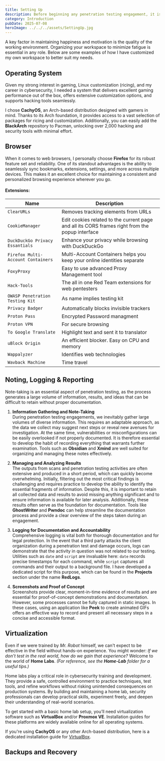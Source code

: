 ```yaml
---
title: Setting Up
description: Before beginning any penetration testing engagement, it is essential to set up a reliable and efficient working environment.
category: Introduction
pubDate: 2025-07-08
heroImage: ../../../assets/SettingUp.jpg
---
```

A key factor in maintaining happiness and motivation is the quality of the working environment. Organizing your workspace to minimize fatigue is essential in any role. Below are some examples of how I have customized my own workspace to better suit my needs.

## **Operating System**
Given my strong interest in gaming, Linux customization (ricing), and my career in cybersecurity, I needed a system that delivers excellent gaming performance out of the box, offers extensive customization options, and supports hacking tools seamlessly.

I chose **CachyOS**, an Arch-based distribution designed with gamers in mind. Thanks to its Arch foundation, it provides access to a vast selection of packages for ricing and customization. Additionally, you can easily add the **BlackArch** repository to Pacman, unlocking over 2,000 hacking and security tools with minimal effort.

## **Browser**
When it comes to web browsers, I personally choose **Firefox** for its robust feature set and reliability. One of its standout advantages is the ability to seamlessly sync bookmarks, extensions, settings, and more across multiple devices. This makes it an excellent choice for maintaining a consistent and personalized browsing experience wherever you go.

#### **Extensions**:

| Name                               | Description                                                                                     |
| ---------------------------------- | ----------------------------------------------------------------------------------------------- |
| `ClearURLs`                        | Removes tracking elements from URLs                                                             |
| `CookieManager`                    | Edit cookies related to the current page and all its CORS frames right from the popup interface |
| `DuckDuckGo Privacy Essantials`    | Enhance your privacy while browsing with DuckDuckGo                                             |
| `Firefox Multi-Account Containers` | Multi-Account Containers helps you keep your online identities separate                         |
| `FoxyProxy`                        | Easy to use advanced Proxy Management tool                                                      |
| `Hack-Tools`                       | The all in one Red Team extensions for web pentesters                                           |
| `OWASP Penetration Testing Kit`    | As name implies testing kit                                                                     |
| `Privacy Badger`                   | Automatically blocks invisible trackers                                                         |
| `Proton Pass`                      | Encrypted Password managment                                                                    |
| `Proton VPN`                       | For secure browsing                                                                             |
| `To Google Translate`              | Highlight text and sent it to translator                                                        |
| `uBlock Origin`                    | An efficient blocker. Easy on CPU and memory                                                    |
| `Wappalyzer`                       | Identifies web technologies                                                                     |
| `Wavback Machine`                  | Time travel                                                                                     |

## **Noting, Logging & Reporting**
Note-taking is an essential aspect of penetration testing, as the process generates a large volume of information, results, and ideas that can be difficult to retain without proper documentation.

1. **Information Gathering and Note-Taking**  
    During penetration testing engagements, we inevitably gather large volumes of diverse information. This requires an adaptable approach, as the data we collect may suggest next steps or reveal new avenues for investigation. At the same time, vulnerabilities or misconfigurations can be easily overlooked if not properly documented. It is therefore essential to develop the habit of recording everything that warrants further examination. Tools such as **Obsidian** and **Xmind** are well suited for organizing and managing these notes effectively.

2. **Managing and Analyzing Results**  
    The outputs from scans and penetration testing activities are often extensive and produced in a short period, which can quickly become overwhelming. Initially, filtering out the most critical findings is challenging and requires practice to develop the ability to identify the essential fragments of information. Despite this, it is important to retain all collected data and results to avoid missing anything significant and to ensure information is available for later analysis. Additionally, these results often serve as the foundation for documentation. Tools like **GhostWriter** and **Pwndoc** can help streamline the documentation process and provide a clear overview of the steps taken during an engagement.

3. **Logging for Documentation and Accountability**  
    Comprehensive logging is vital both for thorough documentation and for legal protection. In the event that a third party attacks the client organization during a penetration test and damage occurs, logs can demonstrate that the activity in question was not related to our testing. Utilities such as `date` and `script` are invaluable here: `date` records precise timestamps for each command, while `script` captures all commands and their output to a background file. I have developed a dedicated script for this purpose, which can be found in the **Projects** section under the name **RedLogs**.

4. **Screenshots and Proof of Concept**  
    Screenshots provide clear, moment-in-time evidence of results and are essential for proof-of-concept demonstrations and documentation. However, some processes cannot be fully captured in static images. In these cases, using an application like **Peek** to create animated GIFs offers an effective way to record and present all necessary steps in a concise and accessible format.

## **Virtualization**
Even if we were trained by _Mr. Robot_ himself, we can't expect to be effective in the field without hands-on experience. You might wonder: _If we don’t test in the real world, how do we gain that experience?_ Welcome to the world of **Home Labs**. _(For reference, see the **Home-Lab** folder for a useful tips.)_
  
Home labs play a critical role in cybersecurity training and development. They provide a safe, controlled environment to practice techniques, test tools, and refine workflows without risking unintended consequences on production systems. By building and maintaining a home lab, security professionals can develop practical skills, experiment freely, and deepen their understanding of real-world scenarios.

To get started with a basic home lab setup, you’ll need virtualization software such as **VirtualBox** and/or **Proxmox VE**. Installation guides for these platforms are widely available online for all operating systems.

If you're using **CachyOS** or any other Arch-based distribution, here is a dedicated installation guide for [VirtualBox](../05_Home-Lab/VirtualBox).

## **Backups and Recovery**
